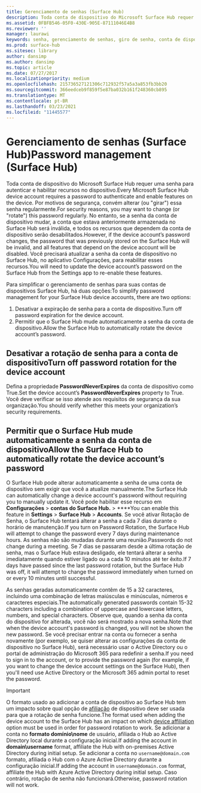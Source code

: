 ```yaml
---
title: Gerenciamento de senhas (Surface Hub)
description: Toda conta de dispositivo do Microsoft Surface Hub requer uma senha para autenticar e habilitar recursos no dispositivo.
ms.assetid: 0FBFB546-05F0-430E-905E-87111046E4B8
ms.reviewer: ''
manager: laurawi
keywords: senha, gerenciamento de senhas, giro de senha, conta de dispositivo
ms.prod: surface-hub
ms.sitesec: library
author: dansimp
ms.author: dansimp
ms.topic: article
ms.date: 07/27/2017
ms.localizationpriority: medium
ms.openlocfilehash: 215736527121306c712932f57a5a3a853fb3bb20
ms.sourcegitcommit: 366eedceb9f859f5e87ba032b161f248360cb895
ms.translationtype: MT
ms.contentlocale: pt-BR
ms.lasthandoff: 03/23/2021
ms.locfileid: "11445577"
---
```

# <a name="password-management-surface-hub"></a><span data-ttu-id="0027d-104">Gerenciamento de senhas (Surface Hub)</span><span class="sxs-lookup"><span data-stu-id="0027d-104">Password management (Surface Hub)</span></span>

<span data-ttu-id="0027d-105">Toda conta de dispositivo do Microsoft Surface Hub requer uma senha para autenticar e habilitar recursos no dispositivo.</span><span class="sxs-lookup"><span data-stu-id="0027d-105">Every Microsoft Surface Hub device account requires a password to authenticate and enable features on the device.</span></span> <span data-ttu-id="0027d-106">Por motivos de segurança, convém alterar (ou "girar") essa senha regularmente.</span><span class="sxs-lookup"><span data-stu-id="0027d-106">For security reasons, you may want to change (or "rotate") this password regularly.</span></span> <span data-ttu-id="0027d-107">No entanto, se a senha da conta de dispositivo mudar, a conta que estava anteriormente armazenada no Surface Hub será inválida, e todos os recursos que dependem da conta de dispositivo serão desabilitados.</span><span class="sxs-lookup"><span data-stu-id="0027d-107">However, if the device account’s password changes, the password that was previously stored on the Surface Hub will be invalid, and all features that depend on the device account will be disabled.</span></span> <span data-ttu-id="0027d-108">Você precisará atualizar a senha da conta de dispositivo no Surface Hub, no aplicativo Configurações, para reabilitar esses recursos.</span><span class="sxs-lookup"><span data-stu-id="0027d-108">You will need to update the device account’s password on the Surface Hub from the Settings app to re-enable these features.</span></span>

<span data-ttu-id="0027d-109">Para simplificar o gerenciamento de senhas para suas contas de dispositivos Surface Hub, há duas opções:</span><span class="sxs-lookup"><span data-stu-id="0027d-109">To simplify password management for your Surface Hub device accounts, there are two options:</span></span>

1.  <span data-ttu-id="0027d-110">Desativar a expiração de senha para a conta de dispositivo.</span><span class="sxs-lookup"><span data-stu-id="0027d-110">Turn off password expiration for the device account.</span></span>
2.  <span data-ttu-id="0027d-111">Permitir que o Surface Hub mude automaticamente a senha da conta de dispositivo.</span><span class="sxs-lookup"><span data-stu-id="0027d-111">Allow the Surface Hub to automatically rotate the device account’s password.</span></span>


## <a name="turn-off-password-rotation-for-the-device-account"></a><span data-ttu-id="0027d-112">Desativar a rotação de senha para a conta de dispositivo</span><span class="sxs-lookup"><span data-stu-id="0027d-112">Turn off password rotation for the device account</span></span>

<span data-ttu-id="0027d-113">Defina a propriedade **PasswordNeverExpires** da conta de dispositivo como True.</span><span class="sxs-lookup"><span data-stu-id="0027d-113">Set the device account’s **PasswordNeverExpires** property to True.</span></span> <span data-ttu-id="0027d-114">Você deve verificar se isso atende aos requisitos de segurança da sua organização.</span><span class="sxs-lookup"><span data-stu-id="0027d-114">You should verify whether this meets your organization’s security requirements.</span></span>


## <a name="allow-the-surface-hub-to-automatically-rotate-the-device-accounts-password"></a><span data-ttu-id="0027d-115">Permitir que o Surface Hub mude automaticamente a senha da conta de dispositivo</span><span class="sxs-lookup"><span data-stu-id="0027d-115">Allow the Surface Hub to automatically rotate the device account’s password</span></span>

<span data-ttu-id="0027d-116">O Surface Hub pode alterar automaticamente a senha de uma conta de dispositivo sem exigir que você a atualize manualmente.</span><span class="sxs-lookup"><span data-stu-id="0027d-116">The Surface Hub can automatically change a device account's password without requiring you to manually update it.</span></span> <span data-ttu-id="0027d-117">Você pode habilitar esse recurso em **Configurações**  >  **contas do Surface Hub.**  >  \*\*\*\*</span><span class="sxs-lookup"><span data-stu-id="0027d-117">You can enable this feature in **Settings** > **Surface Hub** > **Accounts**.</span></span> <span data-ttu-id="0027d-118">Se você ativar Rotação de Senha, o Surface Hub tentará alterar a senha a cada 7 dias durante o horário de manutenção.</span><span class="sxs-lookup"><span data-stu-id="0027d-118">If you turn on Password Rotation, the Surface Hub will attempt to change the password every 7 days during maintenance hours.</span></span> <span data-ttu-id="0027d-119">As senhas não são mudadas durante uma reunião.</span><span class="sxs-lookup"><span data-stu-id="0027d-119">Passwords do not change during a meeting.</span></span> <span data-ttu-id="0027d-120">Se 7 dias se passaram desde a última rotação de senha, mas o Surface Hub estava desligado, ele tentará alterar a senha imediatamente quando estiver ligado ou a cada 10 minutos até ter êxito.</span><span class="sxs-lookup"><span data-stu-id="0027d-120">If 7 days have passed since the last password rotation, but the Surface Hub was off, it will attempt to change the password immediately when turned on or every 10 minutes until successful.</span></span>

<span data-ttu-id="0027d-121">As senhas geradas automaticamente contêm de 15 a 32 caracteres, incluindo uma combinação de letras maiúsculas e minúsculas, números e caracteres especiais.</span><span class="sxs-lookup"><span data-stu-id="0027d-121">The automatically generated passwords contain 15-32 characters including a combination of uppercase and lowercase letters, numbers, and special characters.</span></span> <span data-ttu-id="0027d-122">Observe que, quando a senha da conta do dispositivo for alterada, você não será mostrado a nova senha.</span><span class="sxs-lookup"><span data-stu-id="0027d-122">Note that when the device account's password is changed, you will not be shown the new password.</span></span> <span data-ttu-id="0027d-123">Se você precisar entrar na conta ou fornecer a senha novamente (por exemplo, se quiser alterar as configurações da conta de dispositivo no Surface Hub), será necessário usar o Active Directory ou o portal de administração do Microsoft 365 para redefinir a senha.</span><span class="sxs-lookup"><span data-stu-id="0027d-123">If you need to sign in to the account, or to provide the password again (for example, if you want to change the device account settings on the Surface Hub), then you'll need use Active Directory or the Microsoft 365 admin portal to reset the password.</span></span>

> [!IMPORTANT]
> <span data-ttu-id="0027d-124">O formato usado ao adicionar a conta de dispositivo ao Surface Hub tem um impacto sobre qual opção de [afiliação](prepare-your-environment-for-surface-hub.md) de dispositivo deve ser usada para que a rotação de senha funcione.</span><span class="sxs-lookup"><span data-stu-id="0027d-124">The format used when adding the device account to the Surface Hub has an impact on which [device affiliation](prepare-your-environment-for-surface-hub.md) option must be used in order for password rotation to work.</span></span> <span data-ttu-id="0027d-125">Se adicionar a conta no **formato domínio\nome** de usuário, afiliada o Hub ao Active Directory local durante a configuração inicial.</span><span class="sxs-lookup"><span data-stu-id="0027d-125">If adding the account in **domain\username** format, affiliate the Hub with on-premises Active Directory during initial setup.</span></span> <span data-ttu-id="0027d-126">Se adicionar a conta no `username@domain.com` formato, afiliada o Hub com o Azure Active Directory durante a configuração inicial.</span><span class="sxs-lookup"><span data-stu-id="0027d-126">If adding the account in `username@domain.com` format, affiliate the Hub with Azure Active Directory during initial setup.</span></span> <span data-ttu-id="0027d-127">Caso contrário, rotação de senha não funcionará.</span><span class="sxs-lookup"><span data-stu-id="0027d-127">Otherwise, password rotation will not work.</span></span>
